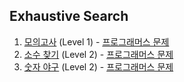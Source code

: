 ## Exhaustive Search

1. [모의고사](https://github.com/dataminegames/Algorithm_Study/blob/master/Stack_Queue/exhaustive_search_01.py) (Level 1) - [프로그래머스 문제](https://programmers.co.kr/learn/courses/30/lessons/42840)
2. [소수 찾기](https://github.com/dataminegames/Algorithm_Study/blob/master/Stack_Queue/exhaustive_search_02.py) (Level 2) - [프로그래머스 문제](https://programmers.co.kr/learn/courses/30/lessons/42839)
3. [숫자 야구](https://github.com/dataminegames/Algorithm_Study/blob/master/Stack_Queue/exhaustive_search_02.py) (Level 2) - [프로그래머스 문제](https://programmers.co.kr/learn/courses/30/lessons/42841)
